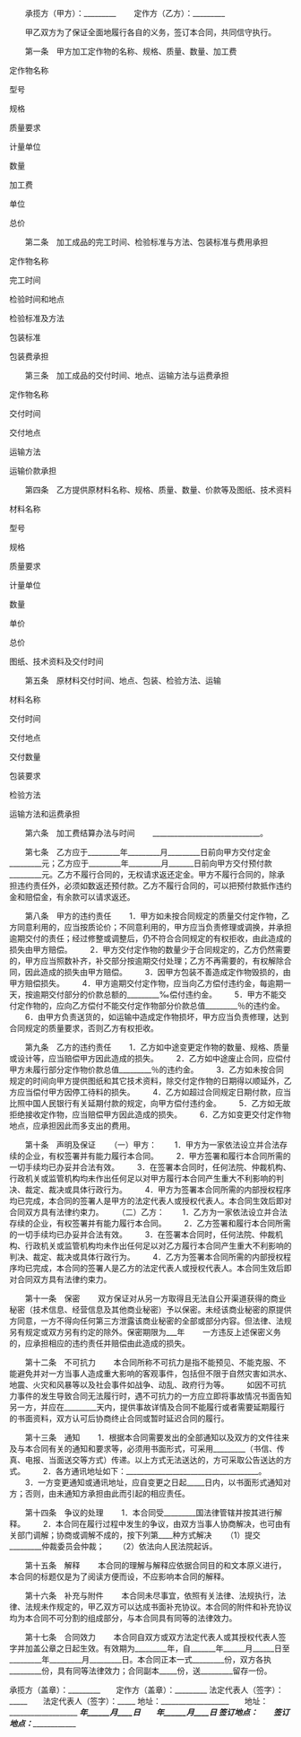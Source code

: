 
 


　　承揽方（甲方）：_________
　　定作方（乙方）：_________


　　甲乙双方为了保证全面地履行各自的义务，签订本合同，共同信守执行。


　　第一条　甲方加工定作物的名称、规格、质量、数量、加工费




 

  

   


定作物名称


 






   


型号





   


规格





   


质量要求





   


计量单位





   


数量





   


加工费





  

  

   


单位





   


总价





  

  

   



 




   



 




   



 




   



 




   



 




   



 




   



 




   



 




  

  

   



 




   



 




   



 




   



 




   



 




   



 




   



 




   



 




  

  

   



 




   



 




   



 




   



 




   



 




   



 




   



 




   



 




  

 




　　第二条　加工成品的完工时间、检验标准与方法、包装标准与费用承担




 

  

   


定作物名称





   


完工时间





   


检验时间和地点





   


检验标准及方法





   


包装标准





   


包装费承担





  

  

   



 




   



 




   



 




   



 




   



 




   



 




  

  

   



 




   



 




   



 




   



 




   



 




   



 




  

 




　　第三条　加工成品的交付时间、地点、运输方法与运费承担




 

  

   


定作物名称





   


交付时间





   


交付地点





   


运输方法





   


运输价款承担





  

  

   



 




   



 




   



 




   



 




   



 




  

  

   



 




   



 




   



 




   



 




   



 




  

  

   



 




   



 




   



 




   



 




   



 




  

 




　　第四条　乙方提供原材料名称、规格、质量、数量、价款等及图纸、技术资料




 

  

   


材料名称





   


型号





   


规格





   


质量要求





   


计量单位





   


数量





   


单价





   


总价





   


图纸、技术资料及交付时间





  

  

   



 




   



 




   



 




   



 




   



 




   



 




   



 




   



 




   



 




  

  

   



 




   



 




   



 




   



 




   



 




   



 




   



 




   



 




   



 




  

  

   



 




   



 




   



 




   



 




   



 




   



 




   



 




   



 




   



 




  

 




　　第五条　原材料交付时间、地点、包装、检验方法、运输




 

  

   


材料名称





   


交付时间





   


交付地点





   


交付数量





   


包装要求





   


检验方法





   


运输方法和运费承担





  

  

   



 




   



 




   



 




   



 




   



 




   



 




   



 




  

  

   



 




   



 




   



 




   



 




   



 




   



 




   



 




  

  

   



 




   



 




   



 




   



 




   



 




   



 




   



 




  

 




　　第六条　加工费结算办法与时间
　　______________________________。





　　第七条　乙方应于_________年_________月_________日前向甲方交付定金_________元；乙方应于_________年_________月_______日前向甲方交付预付款_________元。乙方不履行合同的，无权请求返还定金。甲方不履行合同的，除承担违约责任外，必须如数返还预付款。乙方不履行合同的，可以把预付款抵作违约金和赔偿金，有余款可以请求返还。


　　第八条　甲方的违约责任
　　1．甲方如未按合同规定的质量交付定作物，乙方同意利用的，应当按质论价；不同意利用的，甲方应当负责修理或调换，并承担逾期交付的责任；经过修整或调整后，仍不符合合同规定的有权拒收，由此造成的损失由甲方赔偿。
　　2．甲方交付定作物的数量少于合同规定的，乙方仍然需要的，甲方应当照数补齐，补交部分按逾期交付处理；乙方不再需要的，有权解除合同，因此造成的损失由甲方赔偿。
　　3．因甲方包装不善造成定作物毁损的，由甲方赔偿损失。
　　4．甲方逾期交付定作物，应当向乙方偿付违约金，每逾期一天，按逾期交付部分的价款总额的_________‰偿付违约金。
　　5．甲方不能交付定作物的，应向乙方偿付不能交付定作物部分价款总值_________％的违约金。
　　6．由甲方负责送货的，如运输中造成定作物损坏，甲方应当负责修理，达到合同规定的质量要求，否则乙方有权拒收。


　　第九条　乙方的违约责任
　　1．乙方如中途变更定作物的数量、规格、质量或设计等，应当赔偿甲方因此造成的损失。
　　2．乙方如中途废止合同，应偿付甲方未履行部分定作物价款总值_________％的违约金。
　　3．乙方如未按合同规定的时间向甲方提供图纸和其它技术资料，除交付定作物的日期得以顺延外，乙方应当偿付甲方因停工待料的损失。
　　4．乙方如超过合同规定日期付款，应当比照中国人民银行有关延期付款的规定，向甲方偿付违约金。
　　5．乙方如无故拒绝接收定作物，应当赔偿甲方因此造成的损失。
　　6．乙方如变更交付定作物地点，应承担因此而多支出的费用。


　　第十条　声明及保证
　　（一）甲方：
　　1．甲方为一家依法设立并合法存续的企业，有权签署并有能力履行本合同。
　　2．甲方签署和履行本合同所需的一切手续均已办妥并合法有效。
　　3．在签署本合同时，任何法院、仲裁机构、行政机关或监管机构均未作出任何足以对甲方履行本合同产生重大不利影响的判决、裁定、裁决或具体行政行为。
　　4．甲方为签署本合同所需的内部授权程序均已完成，本合同的签署人是甲方的法定代表人或授权代表人。本合同生效后即对合同双方具有法律约束力。
　　（二）乙方：
　　1．乙方为一家依法设立并合法存续的企业，有权签署并有能力履行本合同。
　　2．乙方签署和履行本合同所需的一切手续均已办妥并合法有效。
　　3．在签署本合同时，任何法院、仲裁机构、行政机关或监管机构均未作出任何足以对乙方履行本合同产生重大不利影响的判决、裁定、裁决或具体行政行为。
　　4．乙方为签署本合同所需的内部授权程序均已完成，本合同的签署人是乙方的法定代表人或授权代表人。本合同生效后即对合同双方具有法律约束力。


　　第十一条　保密
　　双方保证对从另一方取得且无法自公开渠道获得的商业秘密（技术信息、经营信息及其他商业秘密）予以保密。未经该商业秘密的原提供方同意，一方不得向任何第三方泄露该商业秘密的全部或部分内容。但法律、法规另有规定或双方另有约定的除外。保密期限为___年
　　一方违反上述保密义务的，应承担相应的违约责任并赔偿由此造成的损失。


　　第十二条　不可抗力
　　本合同所称不可抗力是指不能预见、不能克服、不能避免并对一方当事人造成重大影响的客观事件，包括但不限于自然灾害如洪水、地震、火灾和风暴等以及社会事件如战争、动乱、政府行为等。
　　如因不可抗力事件的发生导致合同无法履行时，遇不可抗力的一方应立即将事故情况书面告知另一方，并应在_________天内，提供事故详情及合同不能履行或者需要延期履行的书面资料，双方认可后协商终止合同或暂时延迟合同的履行。


　　第十三条　通知
　　1．根据本合同需要发出的全部通知以及双方的文件往来及与本合同有关的通知和要求等，必须用书面形式，可采用_________（书信、传真、电报、当面送交等方式）传递。以上方式无法送达的，方可采取公告送达的方式。
　　2．各方通讯地址如下：_____________________________________。
　　3．一方变更通知或通讯地址，应自变更之日起_____日内，以书面形式通知对方；否则，由未通知方承担由此而引起的相应责任。


　　第十四条　争议的处理
　　1．本合同受_________国法律管辖并按其进行解释。
　　2．本合同在履行过程中发生的争议，由双方当事人协商解决，也可由有关部门调解；协商或调解不成的，按下列第____种方式解决
　　（1）提交_________仲裁委员会仲裁；
　　（2）依法向人民法院起诉。


　　第十五条　解释
　　本合同的理解与解释应依据合同目的和文本原义进行，本合同的标题仅是为了阅读方便而设，不应影响本合同的解释。


　　第十六条　补充与附件
　　本合同未尽事宜，依照有关法律、法规执行，法律、法规未作规定的，甲乙双方可以达成书面补充协议。本合同的附件和补充协议均为本合同不可分割的组成部分，与本合同具有同等的法律效力。


　　第十七条　合同效力
　　本合同自双方或双方法定代表人或其授权代表人签字并加盖公章之日起生效。有效期为_________年，自_______年______月______日至_________年_________月_________日。本合同正本一式_________份，双方各执_________份，具有同等法律效力；合同副本_____份，送_________留存一份。


 


承揽方（盖章）：_________　　定作方（盖章）：_________
法定代表人（签字）：_____　　法定代表人（签字）：_____
地址：___________________　　地址：___________________
_________年______月____日　　_________年______月____日
签订地点：_______________　　签订地点：_______________
 


 

 
 
 
 
 
  


  
 

  


  


  
 
 
 
 

